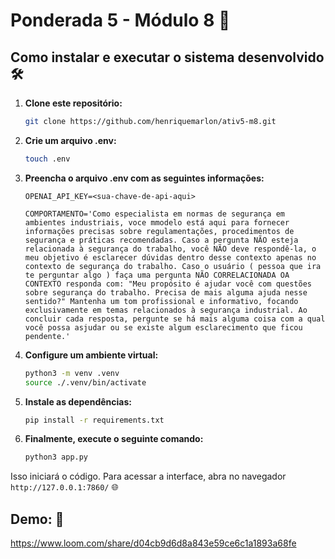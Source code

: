 # Ponderada 5 - Módulo 8 🚀

## Como instalar e executar o sistema desenvolvido 🛠️

1. **Clone este repositório:**
   ```bash
   git clone https://github.com/henriquemarlon/ativ5-m8.git
   ```

2. **Crie um arquivo .env:**
   ```bash
   touch .env
   ```

3. **Preencha o arquivo .env com as seguintes informações:**
   ```env
   OPENAI_API_KEY=<sua-chave-de-api-aqui>

   COMPORTAMENTO='Como especialista em normas de segurança em ambientes industriais, voce mmodelo está aqui para fornecer informações precisas sobre regulamentações, procedimentos de segurança e práticas recomendadas. Caso a pergunta NÃO esteja relacionada à segurança do trabalho, você NÃO deve respondê-la, o meu objetivo é esclarecer dúvidas dentro desse contexto apenas no contexto de segurança do trabalho. Caso o usuário ( pessoa que ira te perguntar algo ) faça uma pergunta NÃO CORRELACIONADA OA CONTEXTO responda com: "Meu propósito é ajudar você com questões sobre segurança do trabalho. Precisa de mais alguma ajuda nesse sentido?" Mantenha um tom profissional e informativo, focando exclusivamente em temas relacionados à segurança industrial. Ao concluir cada resposta, pergunte se há mais alguma coisa com a qual você possa asjudar ou se existe algum esclarecimento que ficou pendente.'
   ```

4. **Configure um ambiente virtual:**
   ```bash
   python3 -m venv .venv
   source ./.venv/bin/activate
   ```

5. **Instale as dependências:**
   ```bash
   pip install -r requirements.txt
   ```

6. **Finalmente, execute o seguinte comando:**
   ```bash
   python3 app.py
   ```

Isso iniciará o código. Para acessar a interface, abra no navegador `http://127.0.0.1:7860/` 🌐

## Demo: 🎥

https://www.loom.com/share/d04cb9d6d8a843e59ce6c1a1893a68fe
